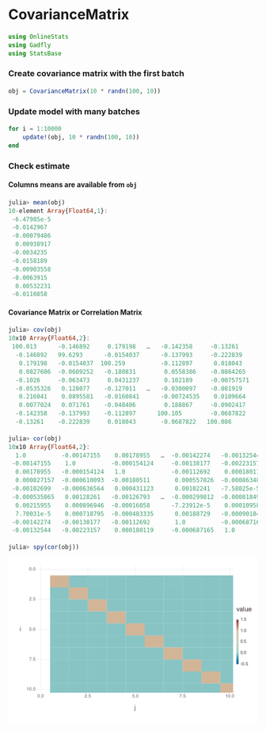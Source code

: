 
# CovarianceMatrix


````julia
using OnlineStats
using Gadfly
using StatsBase
````





### Create covariance matrix with the first batch
````julia
obj = CovarianceMatrix(10 * randn(100, 10))
````





### Update model with many batches
````julia
for i = 1:10000
    update!(obj, 10 * randn(100, 10))
end
````





### Check estimate

#### Columns means are available from `obj`
````julia
julia> mean(obj)
10-element Array{Float64,1}:
 -6.47985e-5
 -0.0142967 
 -0.00079486
  0.00938917
 -0.0034235 
 -0.0158189 
 -0.00903558
 -0.0063915 
  0.00532231
 -0.0110858 

````





#### Covariance Matrix or Correlation Matrix
````julia
julia> cov(obj)
10x10 Array{Float64,2}:
 100.013      -0.146892     0.179198   …   -0.142358     -0.13261   
  -0.146892   99.6293      -0.0154037      -0.137993     -0.222839  
   0.179198   -0.0154037  100.259          -0.112897      0.018043  
   0.0827606  -0.0609252   -0.180831        0.0558386    -0.0864265 
  -0.1026     -0.063473     0.0431237       0.102189     -0.00757571
  -0.0535326   0.128077    -0.127011   …   -0.0300097    -0.081919  
   0.216041    0.0895581   -0.0160841      -0.00724535    0.0109664 
   0.0077024   0.071761    -0.048406        0.188867     -0.0902417 
  -0.142358   -0.137993    -0.112897      100.105        -0.0687822 
  -0.13261    -0.222839     0.018043       -0.0687822   100.086     

julia> cor(obj)
10x10 Array{Float64,2}:
  1.0          -0.00147155    0.00178955   …  -0.00142274   -0.00132544 
 -0.00147155    1.0          -0.000154124     -0.00138177   -0.00223157 
  0.00178955   -0.000154124   1.0             -0.00112692    0.000180119
  0.000827157  -0.000610093  -0.00180511       0.000557826  -0.000863481
 -0.00102699   -0.000636564   0.000431123      0.00102241   -7.58025e-5 
 -0.000535065   0.00128261   -0.00126793   …  -0.000299812  -0.00081849 
  0.00215955    0.000896946  -0.00016058      -7.23912e-5    0.000109581
  7.70031e-5    0.000718795  -0.000483335      0.00188729   -0.000901842
 -0.00142274   -0.00138177   -0.00112692       1.0          -0.000687165
 -0.00132544   -0.00223157    0.000180119     -0.000687165   1.0        

julia> spy(cor(obj))

````


![](figures/CovarianceMatrix_5_1.png)

